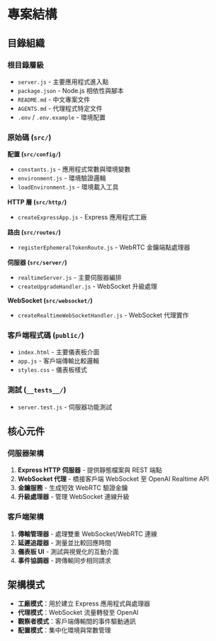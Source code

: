 # 專案結構

## 目錄組織

### 根目錄層級
- `server.js` - 主要應用程式進入點
- `package.json` - Node.js 相依性與腳本
- `README.md` - 中文專案文件
- `AGENTS.md` - 代理程式特定文件
- `.env` / `.env.example` - 環境配置

### 原始碼 (`src/`)
**配置 (`src/config/`)**
- `constants.js` - 應用程式常數與環境變數
- `environment.js` - 環境驗證邏輯
- `loadEnvironment.js` - 環境載入工具

**HTTP 層 (`src/http/`)**
- `createExpressApp.js` - Express 應用程式工廠

**路由 (`src/routes/`)**
- `registerEphemeralTokenRoute.js` - WebRTC 金鑰端點處理器

**伺服器 (`src/server/`)**
- `realtimeServer.js` - 主要伺服器編排
- `createUpgradeHandler.js` - WebSocket 升級處理

**WebSocket (`src/websocket/`)**
- `createRealtimeWebSocketHandler.js` - WebSocket 代理實作

### 客戶端程式碼 (`public/`)
- `index.html` - 主要儀表板介面
- `app.js` - 客戶端傳輸比較邏輯
- `styles.css` - 儀表板樣式

### 測試 (`__tests__/`)
- `server.test.js` - 伺服器功能測試

## 核心元件

### 伺服器架構
1. **Express HTTP 伺服器** - 提供靜態檔案與 REST 端點
2. **WebSocket 代理** - 橋接客戶端 WebSocket 至 OpenAI Realtime API
3. **金鑰服務** - 生成短效 WebRTC 驗證金鑰
4. **升級處理器** - 管理 WebSocket 連線升級

### 客戶端架構
1. **傳輸管理器** - 處理雙重 WebSocket/WebRTC 連線
2. **延遲追蹤器** - 測量並比較回應時間
3. **儀表板 UI** - 測試與視覺化的互動介面
4. **事件協調器** - 跨傳輸同步相同請求

## 架構模式
- **工廠模式**：用於建立 Express 應用程式與處理器
- **代理模式**：WebSocket 流量轉發至 OpenAI
- **觀察者模式**：客戶端傳輸間的事件驅動通訊
- **配置模式**：集中化環境與常數管理